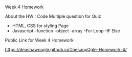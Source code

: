 Week 4 Homework

About the HW : Code Multiple question for Quiz

- HTML, CSS for styling Page
- Javascript
    -function
    -object
    -array
    -For Loop
    -IF Else

Public Link for Week 4 Homework

https://deashawnogle.github.io/DaesangOgle-Homework-4/
